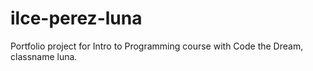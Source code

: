# ilce-perez-luna
Portfolio project for Intro to Programming course with Code the Dream, classname luna.
